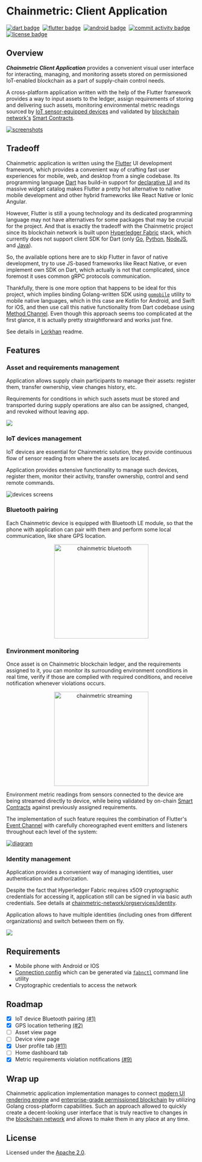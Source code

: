 # Chainmetric: Client Application

[![dart badge]][dart]&nbsp;
[![flutter badge]][flutter]&nbsp;
[![android badge]][flutter]&nbsp;
[![commit activity badge]][repo commit activity]&nbsp;
[![license badge]][license url]

## Overview

_**Chainmetric Client Application**_ provides a convenient visual user interface for interacting, managing, and monitoring assets stored on permissioned IoT-enabled blockchain as a part of supply-chain control needs.

A cross-platform application written with the help of the Flutter framework provides a way to input assets to the ledger, assign requirements of storing and delivering such assets, monitoring environmental metric readings sourced by [IoT sensor-equipped devices][chainmetric sensorsys repo] and validated by [blockchain network's][chainmetric network repo] [Smart Contracts][chainmetric contracts repo].

[![screenshots]][this repo]

## Tradeoff

Chainmetric application is written using the [Flutter][flutter] UI development framework, which provides a convenient way of crafting fast user experiences for mobile, web, and desktop from a single codebase. Its programming language [Dart][dart] has build-in support for [declarative UI][declarative ui] and its massive widget catalog makes Flutter a pretty hot alternative to native mobile development and other hybrid frameworks like React Native or Ionic Angular.

However, Flutter is still a young technology and its dedicated programming language may not have alternatives for some packages that may be crucial for the project. And that is exactly the tradeoff with the Chainmetric project since its blockchain network is built upon [Hyperledger Fabric][hyperledger fabric] stack, which currently does not support client SDK for Dart (only [Go][fabric sdk go], [Python][fabric sdk py], [NodeJS][fabric sdk node], and [Java][fabric sdk java]).

So, the available options here are to skip Flutter in favor of native development, try to use JS-based frameworks like React Native, or even implement own SDK on Dart, which actually is not that complicated, since foremost it uses common gRPC protocols communication.

Thankfully, there is one more option that happens to be ideal for this project, which implies binding Golang-written SDK using [`gomobile`][gomobile] utility to mobile native languages, which in this case are Kotlin for Android, and Swift for iOS, and then use call this native functionality from Dart codebase using [Method Channel][method channel]. Even though this approach seems too complicated at the first glance, it is actually pretty straightforward and works just fine.

See details in [Lorkhan](https://github.com/timoth-y/chainmetric-app/tree/master/lorkhan) readme.

## Features

### Asset and requirements management

Application allows supply chain participants to manage their assets: register them, transfer ownership, view changes history, etc.

Requirements for conditions in which such assets must be stored and transported during supply operations
are also can be assigned, changed, and revoked without leaving app.

![](https://github.com/timoth-y/chainmetric-app/blob/master/docs/asset_management.png?raw=true)

### IoT devices management

IoT devices are essential for Chainmetric solution, they provide continuous flow of sensor reading from where the assets are located.

Application provides extensive functionality to manage such devices, register them, monitor their activity, transfer ownership, control and send remote commands.

![devices screens](https://github.com/timoth-y/chainmetric-app/blob/master/docs/device_management.png?raw=true)

### Bluetooth pairing

Each Chainmetric device is equipped with Bluetooth LE module, so that the phone with application can pair with them
and perform some local communication, like share GPS location.

<p align="center">
    <img src="https://github.com/timoth-y/chainmetric-app/blob/master/docs/bluetooth_pairing.gif?raw=true" alt="chainmetric bluetooth" width="250px"/>
</p>

### Environment monitoring

Once asset is on Chainmetric blockchain ledger, and the requirements assigned to it, you can monitor its surrounding
environment conditions in real time, verify if those are complied with required conditions, and receive notification whenever violations occurs.

<p align="center">
    <img src="https://github.com/timoth-y/chainmetric-app/blob/master/docs/readings_streaming.gif?raw=true" alt="chainmetric streaming" width="250px"/>
</p>

Environment metric readings from sensors connected to the device are being streamed directly to device,
while being validated by on-chain [Smart Contracts][chainmetric contracts repo] against previously assigned requirements.

The implementation of such feature requires the combination of Flutter's [Event Channel][event channel] with carefully choreographed event emitters and listeners throughout each level of the system:

[![diagram]][this repo]


[diagram]: https://github.com/timoth-y/chainmetric-app/blob/master/docs/diagram.png?raw=true

### Identity management

Application provides a convenient way of managing identities, user authentication and authorization.

Despite the fact that Hyperledger Fabric requires x509 cryptographic credentials for accessing it, application still can be signed in via basic auth credentials. See details at [chainmetric-network/orgservices/identity](https://github.com/timoth-y/chainmetric-network/tree/main/orgservices/identity).

Application allows to have multiple identities (including ones from different organizations) and switch between them on fly.

![](https://github.com/timoth-y/chainmetric-app/blob/github/update_readme/docs/identity_management.png?raw=true)


## Requirements

- Mobile phone with Android or IOS
- [Connection config][connection config] which can be generated via [`fabnctl`][fabnctl] command line utility
- Cryptographic credentials to access the network

[connection config]: https://github.com/timoth-y/chainmetric-app/blob/master/app/assets/connection_template.yaml
[fabnctl]: https://github.com/timoth-y/fabnctl#bonus-generate-connectionyaml


## Roadmap

- [x] IoT device Bluetooth pairing [(#1)](https://github.com/timoth-y/chainmetric-app/pull/1)
- [x] GPS location tethering [(#2)](https://github.com/timoth-y/chainmetric-app/pull/2)
- [ ] Asset view page
- [ ] Device view page
- [x] User profile tab [(#11)](https://github.com/timoth-y/chainmetric-app/pull/11)
- [ ] Home dashboard tab
- [x] Metric requirements violation notifications [(#9)](https://github.com/timoth-y/chainmetric-app/pull/9)

## Wrap up

Chainmetric application implementation manages to connect [modern UI rendering engine][flutter] and [enterprise-grade permissioned blockchain][hyperledger fabric] by utilizing Golang cross-platform capabilities. Such an approach allowed to quickly create a decent-looking user interface that is truly reactive to changes in the [blockchain network][chainmetric network repo] and allows to make them in any place at any time.

## License

Licensed under the [Apache 2.0][license file].


[dart badge]: https://img.shields.io/badge/Code-Dart-informational?style=flat&logo=dart&logoColor=white&color=50B1AA
[lines counter]: https://img.shields.io/tokei/lines/github/timoth-y/chainmetric-contracts?color=teal&label=Lines
[commit activity badge]: https://img.shields.io/github/commit-activity/m/timoth-y/chainmetric-contracts?label=Commit%20activity&color=teal
[flutter badge]: https://img.shields.io/badge/Framework-Flutter-informational?style=flat&logo=flutter&logoColor=white&color=3374E0
[android badge]: https://img.shields.io/badge/Android-Supported-informational?style=flat&logo=android&logoColor=white&color=87B153
[license badge]: https://img.shields.io/badge/License-Apache%202.0-informational?style=flat&color=blue

[screenshots]: https://github.com/timoth-y/chainmetric-app/blob/master/docs/screenshots.png?raw=true

[this repo]: https://github.com/timoth-y/chainmetric-app
[dart]: https://dart.dev
[flutter]: https://flutter.dev
[repo commit activity]: https://github.com/timoth-y/kicksware-api/graphs/commit-activity
[license url]: https://www.apache.org/licenses/LICENSE-2.0

[declarative ui]: https://flutter.dev/docs/get-started/flutter-for/declarative
[widget catalog]: https://flutter.dev/docs/development/ui/widgets

[hyperledger fabric]: https://www.hyperledger.org/use/fabric
[fabric sdk go]: https://github.com/hyperledger/fabric-sdk-go
[fabric sdk py]: https://github.com/hyperledger/fabric-sdk-py
[fabric sdk node]: https://github.com/hyperledger/fabric-sdk-node
[fabric sdk java]: https://github.com/hyperledger/fabric-sdk-java
[gomobile]: https://github.com/golang/mobile
[method channel]: https://api.flutter.dev/flutter/services/MethodChannel-class.html
[event channel]: https://api.flutter.dev/flutter/services/EventChannel-class.html

[chainmetric network repo]: https://github.com/timoth-y/chainmetric-network
[chainmetric contracts repo]: https://github.com/timoth-y/chainmetric-contracts
[chainmetric sensorsys repo]: https://github.com/timoth-y/chainmetric-sensorsys

[license file]: https://github.com/timoth-y/chainmetric-network/blob/main/LICENSE
